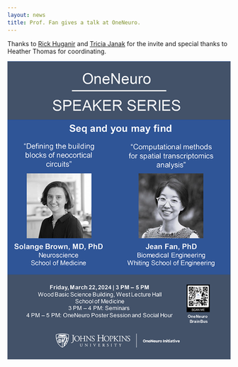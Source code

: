 ```yaml
---
layout: news
title: Prof. Fan gives a talk at OneNeuro.
---
```


Thanks to [Rick Huganir](http://neuroscience.bs.jhmi.edu/huganir/) and [Tricia Janak](https://www.janaklab.com/) for the invite and special thanks to Heather Thomas for coordinating.

<img src="/assets/news/OneNeuro.png">
